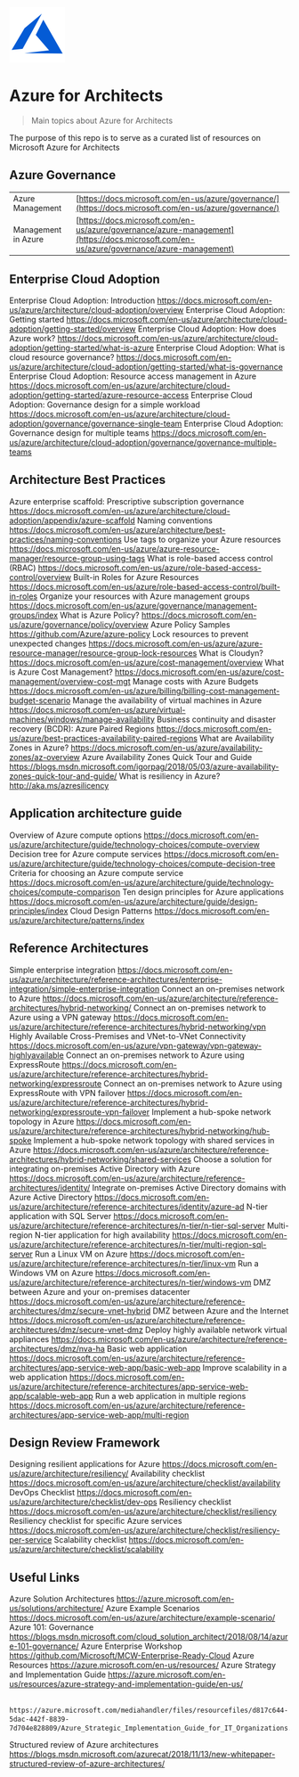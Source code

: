 ![Azure Logo](/images/azure-logo.png)

# Azure for Architects
>Main topics about Azure for Architects 

The purpose of this repo is to serve as a curated list of resources on Microsoft Azure for Architects

## Azure Governance
| |  |
| --- | --- |
|Azure Management|[https://docs.microsoft.com/en-us/azure/governance/](https://docs.microsoft.com/en-us/azure/governance/)|
|Management in Azure|[https://docs.microsoft.com/en-us/azure/governance/azure-management](https://docs.microsoft.com/en-us/azure/governance/azure-management)|

## Enterprise Cloud Adoption
Enterprise Cloud Adoption: Introduction	https://docs.microsoft.com/en-us/azure/architecture/cloud-adoption/overview
Enterprise Cloud Adoption: Getting started	https://docs.microsoft.com/en-us/azure/architecture/cloud-adoption/getting-started/overview
Enterprise Cloud Adoption: How does Azure work?	https://docs.microsoft.com/en-us/azure/architecture/cloud-adoption/getting-started/what-is-azure
Enterprise Cloud Adoption: What is cloud resource governance?	 https://docs.microsoft.com/en-us/azure/architecture/cloud-adoption/getting-started/what-is-governance
Enterprise Cloud Adoption: Resource access management in Azure	https://docs.microsoft.com/en-us/azure/architecture/cloud-adoption/getting-started/azure-resource-access
Enterprise Cloud Adoption: Governance design for a simple workload	https://docs.microsoft.com/en-us/azure/architecture/cloud-adoption/governance/governance-single-team
Enterprise Cloud Adoption: Governance design for multiple teams	https://docs.microsoft.com/en-us/azure/architecture/cloud-adoption/governance/governance-multiple-teams

## Architecture Best Practices
Azure enterprise scaffold: Prescriptive subscription governance	https://docs.microsoft.com/en-us/azure/architecture/cloud-adoption/appendix/azure-scaffold
Naming conventions	https://docs.microsoft.com/en-us/azure/architecture/best-practices/naming-conventions
Use tags to organize your Azure resources	https://docs.microsoft.com/en-us/azure/azure-resource-manager/resource-group-using-tags
What is role-based access control (RBAC)	https://docs.microsoft.com/en-us/azure/role-based-access-control/overview
Built-in Roles for Azure Resources	https://docs.microsoft.com/en-us/azure/role-based-access-control/built-in-roles
Organize your resources with Azure management groups	https://docs.microsoft.com/en-us/azure/governance/management-groups/index
What is Azure Policy?	https://docs.microsoft.com/en-us/azure/governance/policy/overview
Azure Policy Samples	https://github.com/Azure/azure-policy
Lock resources to prevent unexpected changes	https://docs.microsoft.com/en-us/azure/azure-resource-manager/resource-group-lock-resources
What is Cloudyn?	https://docs.microsoft.com/en-us/azure/cost-management/overview
What is Azure Cost Management?	https://docs.microsoft.com/en-us/azure/cost-management/overview-cost-mgt
Manage costs with Azure Budgets	https://docs.microsoft.com/en-us/azure/billing/billing-cost-management-budget-scenario
Manage the availability of virtual machines in Azure	https://docs.microsoft.com/en-us/azure/virtual-machines/windows/manage-availability
Business continuity and disaster recovery (BCDR): Azure Paired Regions	https://docs.microsoft.com/en-us/azure/best-practices-availability-paired-regions
What are Availability Zones in Azure?	https://docs.microsoft.com/en-us/azure/availability-zones/az-overview
Azure Availability Zones Quick Tour and Guide	https://blogs.msdn.microsoft.com/igorpag/2018/05/03/azure-availability-zones-quick-tour-and-guide/
What is resiliency in Azure?	http://aka.ms/azresilicency

## Application architecture guide
Overview of Azure compute options	https://docs.microsoft.com/en-us/azure/architecture/guide/technology-choices/compute-overview
Decision tree for Azure compute services	https://docs.microsoft.com/en-us/azure/architecture/guide/technology-choices/compute-decision-tree
Criteria for choosing an Azure compute service	https://docs.microsoft.com/en-us/azure/architecture/guide/technology-choices/compute-comparison
Ten design principles for Azure applications	https://docs.microsoft.com/en-us/azure/architecture/guide/design-principles/index
Cloud Design Patterns	https://docs.microsoft.com/en-us/azure/architecture/patterns/index

## Reference Architectures
Simple enterprise integration	https://docs.microsoft.com/en-us/azure/architecture/reference-architectures/enterprise-integration/simple-enterprise-integration
Connect an on-premises network to Azure	https://docs.microsoft.com/en-us/azure/architecture/reference-architectures/hybrid-networking/
Connect an on-premises network to Azure using a VPN gateway	https://docs.microsoft.com/en-us/azure/architecture/reference-architectures/hybrid-networking/vpn
Highly Available Cross-Premises and VNet-to-VNet Connectivity	https://docs.microsoft.com/en-us/azure/vpn-gateway/vpn-gateway-highlyavailable
Connect an on-premises network to Azure using ExpressRoute	https://docs.microsoft.com/en-us/azure/architecture/reference-architectures/hybrid-networking/expressroute
Connect an on-premises network to Azure using ExpressRoute with VPN failover	https://docs.microsoft.com/en-us/azure/architecture/reference-architectures/hybrid-networking/expressroute-vpn-failover
Implement a hub-spoke network topology in Azure	https://docs.microsoft.com/en-us/azure/architecture/reference-architectures/hybrid-networking/hub-spoke
Implement a hub-spoke network topology with shared services in Azure	https://docs.microsoft.com/en-us/azure/architecture/reference-architectures/hybrid-networking/shared-services
Choose a solution for integrating on-premises Active Directory with Azure	https://docs.microsoft.com/en-us/azure/architecture/reference-architectures/identity/
Integrate on-premises Active Directory domains with Azure Active Directory	https://docs.microsoft.com/en-us/azure/architecture/reference-architectures/identity/azure-ad
N-tier application with SQL Server	https://docs.microsoft.com/en-us/azure/architecture/reference-architectures/n-tier/n-tier-sql-server
Multi-region N-tier application for high availability	https://docs.microsoft.com/en-us/azure/architecture/reference-architectures/n-tier/multi-region-sql-server
Run a Linux VM on Azure	https://docs.microsoft.com/en-us/azure/architecture/reference-architectures/n-tier/linux-vm
Run a Windows VM on Azure	https://docs.microsoft.com/en-us/azure/architecture/reference-architectures/n-tier/windows-vm
DMZ between Azure and your on-premises datacenter	https://docs.microsoft.com/en-us/azure/architecture/reference-architectures/dmz/secure-vnet-hybrid
DMZ between Azure and the Internet	https://docs.microsoft.com/en-us/azure/architecture/reference-architectures/dmz/secure-vnet-dmz
Deploy highly available network virtual appliances	https://docs.microsoft.com/en-us/azure/architecture/reference-architectures/dmz/nva-ha
Basic web application	https://docs.microsoft.com/en-us/azure/architecture/reference-architectures/app-service-web-app/basic-web-app
Improve scalability in a web application	https://docs.microsoft.com/en-us/azure/architecture/reference-architectures/app-service-web-app/scalable-web-app
Run a web application in multiple regions	https://docs.microsoft.com/en-us/azure/architecture/reference-architectures/app-service-web-app/multi-region

## Design Review Framework
Designing resilient applications for Azure	https://docs.microsoft.com/en-us/azure/architecture/resiliency/
Availability checklist	https://docs.microsoft.com/en-us/azure/architecture/checklist/availability
DevOps Checklist	https://docs.microsoft.com/en-us/azure/architecture/checklist/dev-ops
Resiliency checklist	https://docs.microsoft.com/en-us/azure/architecture/checklist/resiliency
Resiliency checklist for specific Azure services	https://docs.microsoft.com/en-us/azure/architecture/checklist/resiliency-per-service
Scalability checklist	https://docs.microsoft.com/en-us/azure/architecture/checklist/scalability

## Useful Links
Azure Solution Architectures	 https://azure.microsoft.com/en-us/solutions/architecture/
Azure Example Scenarios	https://docs.microsoft.com/en-us/azure/architecture/example-scenario/
Azure 101: Governance	https://blogs.msdn.microsoft.com/cloud_solution_architect/2018/08/14/azure-101-governance/
Azure Enterprise Workshop	https://github.com/Microsoft/MCW-Enterprise-Ready-Cloud
Azure Resources	https://azure.microsoft.com/en-us/resources/
Azure Strategy and Implementation Guide	https://azure.microsoft.com/en-us/resources/azure-strategy-and-implementation-guide/en-us/
	
						https://azure.microsoft.com/mediahandler/files/resourcefiles/d817c644-5dac-442f-8839-7d704e828809/Azure_Strategic_Implementation_Guide_for_IT_Organizations.pdf
	
Structured review of Azure architectures	https://blogs.msdn.microsoft.com/azurecat/2018/11/13/new-whitepaper-structured-review-of-azure-architectures/


